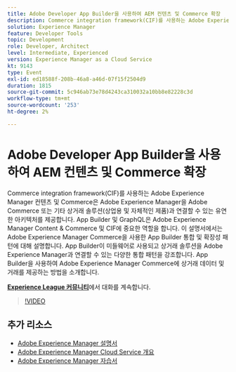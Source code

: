 ```yaml
---
title: Adobe Developer App Builder을 사용하여 AEM 컨텐츠 및 Commerce 확장
description: Commerce integration framework(CIF)를 사용하는 Adobe Experience Manager 컨텐츠 및 Commerce은 Adobe Experience Manager을 Adobe Commerce 또는 기타 상거래 솔루션(상업용 및 자체적인 제품)과 연결할 수 있는 유연한 아키텍처를 제공합니다. App Builder 및 GraphQL은 Adobe Experience Manager Content & Commerce 및 CIF에 중요한 역할을 합니다. 이 설명서에서는 Adobe Experience Manager Commerce을 사용한 App Builder 통합 및 확장성 패턴에 대해 설명합니다. App Builder이 미들웨어로 사용되고 상거래 솔루션을 Adobe Experience Manager과 연결할 수 있는 다양한 통합 패턴을 강조합니다. App Builder을 사용하여 Adobe Experience Manager Commerce에 상거래 데이터 및 거래를 제공하는 방법을 소개합니다.
solution: Experience Manager
feature: Developer Tools
topic: Development
role: Developer, Architect
level: Intermediate, Experienced
version: Experience Manager as a Cloud Service
kt: 9143
type: Event
exl-id: ed18588f-208b-46a8-a46d-07f15f2504d9
duration: 1815
source-git-commit: 5c946ab73e78d4243ca310032a10bb8e82228c3d
workflow-type: tm+mt
source-wordcount: '253'
ht-degree: 2%

---
```


# Adobe Developer App Builder을 사용하여 AEM 컨텐츠 및 Commerce 확장

Commerce integration framework(CIF)를 사용하는 Adobe Experience Manager 컨텐츠 및 Commerce은 Adobe Experience Manager을 Adobe Commerce 또는 기타 상거래 솔루션(상업용 및 자체적인 제품)과 연결할 수 있는 유연한 아키텍처를 제공합니다. App Builder 및 GraphQL은 Adobe Experience Manager Content &amp; Commerce 및 CIF에 중요한 역할을 합니다. 이 설명서에서는 Adobe Experience Manager Commerce을 사용한 App Builder 통합 및 확장성 패턴에 대해 설명합니다. App Builder이 미들웨어로 사용되고 상거래 솔루션을 Adobe Experience Manager과 연결할 수 있는 다양한 통합 패턴을 강조합니다. App Builder을 사용하여 Adobe Experience Manager Commerce에 상거래 데이터 및 거래를 제공하는 방법을 소개합니다.

**[Experience League 커뮤니티](https://adobe.ly/3om4942)**&#x200B;에서 대화를 계속합니다.

>[!VIDEO](https://video.tv.adobe.com/v/337567/?quality=12&learn=on&hidetitle=true)

## 추가 리소스

- [Adobe Experience Manager 설명서](https://experienceleague.adobe.com/docs/experience-manager-cloud-service.html?lang=ko)
- [Adobe Experience Manager Cloud Service 개요](https://experienceleague.adobe.com/docs/experience-manager-cloud-service/overview/home.html?lang=ko)
- [Adobe Experience Manager 자습서](https://experienceleague.adobe.com/docs/experience-manager-tutorials.html?lang=ko)
